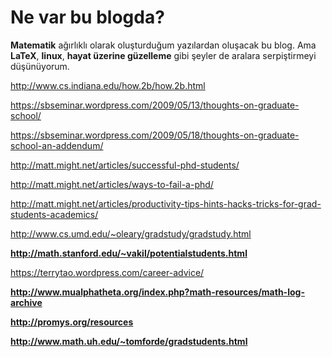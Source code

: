 # Ne var bu blogda?

**Matematik** ağırlıklı olarak oluşturduğum yazılardan oluşacak bu blog. Ama **LaTeX**, **linux**, **hayat üzerine güzelleme** gibi şeyler de aralara serpiştirmeyi düşünüyorum.

http://www.cs.indiana.edu/how.2b/how.2b.html

https://sbseminar.wordpress.com/2009/05/13/thoughts-on-graduate-school/

https://sbseminar.wordpress.com/2009/05/18/thoughts-on-graduate-school-an-addendum/

http://matt.might.net/articles/successful-phd-students/

http://matt.might.net/articles/ways-to-fail-a-phd/

http://matt.might.net/articles/productivity-tips-hints-hacks-tricks-for-grad-students-academics/

http://www.cs.umd.edu/~oleary/gradstudy/gradstudy.html

**http://math.stanford.edu/~vakil/potentialstudents.html**

https://terrytao.wordpress.com/career-advice/

**http://www.mualphatheta.org/index.php?math-resources/math-log-archive**

**http://promys.org/resources**

**http://www.math.uh.edu/~tomforde/gradstudents.html**
